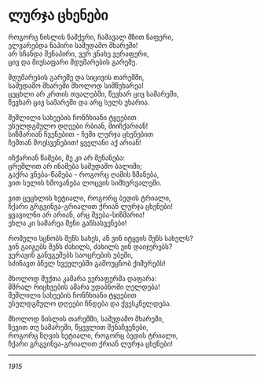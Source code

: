 # ლურჯა ცხენები

როგორც ნისლის ნამქერი, ჩამავალ მზით ნაფერი,\
ელვარებდა ნაპირი სამუდამო მხარეში!\
არ სჩანდა შენაპირი, ვერ ვნახე ვერაფერი,\
ცივ და მიუსაფარი მდუმარების გარეშე.

მდუმარების გარეშე და სიცივის თარეშში,\
სამუდამო მხარეში მხოლოდ სიმწუხარეა!\
ცეცხლი არ კრთის თვალებში, წევხარ ცივ სამარეში,\
წევხარ ცივ სამარეში და არც სულს უხარია.

შეშლილი სახეების ჩონჩხიანი ტყეებით\
უსულდგმულო დღეები რბიან, მიიჩქარიან!\
სიზმარიან ჩვენებით - ჩემი ლურჯა ცხენებით\
ჩემთან მოესვენებით! ყველანი აქ არიან!

იჩქარიან წამები, მე კი არ მენანება:\
ცრემლით არ ინამება სამუდამო ბალიში;\
გაქრა ვნება-წამება - როგორც ღამის ზმანება,\
ვით სულის ხმოვანება ლოცვის სიმხურვალეში.

ვით ცეცხლის ხეტიალი, როგორც ბედის ტრიალი,\
ჩქარი გრგვინვა-გრიალით ქრიან ლურჯა ცხენები!\
ყვავილნი არ არიან, არც შვება-სიზმარია!\
ეხლა კი სამარეა შენი განსასვენები!

რომელი სცნობს შენს სახეს, ან ვინ იტყვის შენს სახელს?\
ვინ გაიგებს შენს ძახილს, ძახილს ვინ დაიჯერებს?\
ვერავინ განუგეშებს საოცრების უბეში,\
სძინავთ ბნელ ხვეულებში გამოუცნობ ქიმერებს!

მხოლოდ შუქთა კამარა ვერაფერმა დაფარა:\
მშრალ რიცხვების ამარა უდაბნოში ღელდება!\
შეშლილი სახეების ჩონჩხიანი ტყეებით\
უსულდგმულო დღეები ჩნდება და ქვესკნელდება.

მხოლოდ ნისლის თარეშში, სამუდამო მხარეში,\
ზევით თუ სამარეში, წყევლით შენაჩვენები,\
როგორც ზღვის ხეტიალი, როგორც ბედის ტრიალი,\
ჩქარი გრგვინვა-გრიალით ქრიან ლურჯა ცხენები!

***

_1915_
